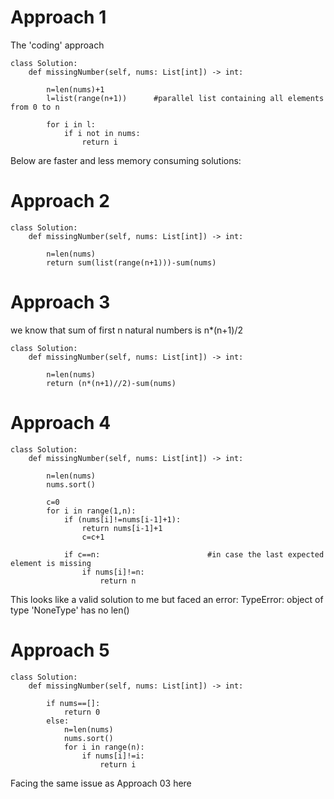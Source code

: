 
# Approach 1
The 'coding' approach
```
class Solution:
    def missingNumber(self, nums: List[int]) -> int:
        
        n=len(nums)+1
        l=list(range(n+1))      #parallel list containing all elements from 0 to n
        
        for i in l:
            if i not in nums:
                return i
```
Below are faster and less memory consuming solutions:
# Approach 2
```
class Solution:
    def missingNumber(self, nums: List[int]) -> int:
        
        n=len(nums)
        return sum(list(range(n+1)))-sum(nums)
```

# Approach 3
we know that sum of first n natural numbers is n*(n+1)/2
```
class Solution:
    def missingNumber(self, nums: List[int]) -> int:
        
        n=len(nums)
        return (n*(n+1)//2)-sum(nums)
```

# Approach 4
```
class Solution:
    def missingNumber(self, nums: List[int]) -> int:
        
        n=len(nums)
        nums.sort()

        c=0
        for i in range(1,n):
            if (nums[i]!=nums[i-1]+1):
                return nums[i-1]+1
                c=c+1
            
            if c==n:                        #in case the last expected element is missing
                if nums[i]!=n:
                    return n
```
This looks like a valid solution to me but faced an error: TypeError: object of type 'NoneType' has no len()

# Approach 5
```
class Solution:
    def missingNumber(self, nums: List[int]) -> int:
        
        if nums==[]:
            return 0
        else:
            n=len(nums)
            nums.sort()
            for i in range(n):
                if nums[i]!=i:
                    return i
```
Facing the same issue as Approach 03 here
